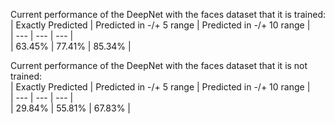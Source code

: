 Current performance of the DeepNet with the faces dataset that it is trained:   
| Exactly Predicted | Predicted in -/+ 5 range | Predicted in -/+ 10 range |  
| --- | --- | --- |  
| 63.45%  | 77.41%  | 85.34%  |  
  
Current performance of the DeepNet with the faces dataset that it is not trained:   
| Exactly Predicted | Predicted in -/+ 5 range | Predicted in -/+ 10 range |  
| --- | --- | --- |  
| 29.84%  | 55.81%  | 67.83%  |  
